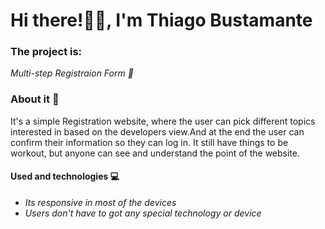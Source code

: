 <h1>Hi there!👋👋, I'm Thiago Bustamante </h1>
<h3>The project is:</h3>
<i>Multi-step Registraion Form 📄</i>

<h3>About it 📄</h3>
It's a simple Registration website, where the user can pick different topics interested in based on the developers view.And at the end the user can confirm their information so they can log in. It still have things to be workout, but anyone can see and understand the point of the website.

<h4>Used and technologies 💻</h4>

<ul>
<i>
<li>Its responsive in most of the devices</li>
<li>Users don't have to got any special technology or device</li>
</i>
</ul>


